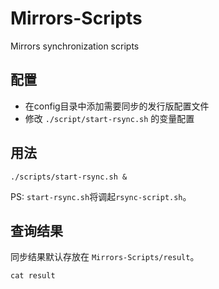 # Mirrors-Scripts

Mirrors synchronization scripts

## 配置

 - 在config目录中添加需要同步的发行版配置文件
 - 修改 `./script/start-rsync.sh` 的变量配置

## 用法

```
./scripts/start-rsync.sh &
```

PS: `start-rsync.sh`将调起`rsync-script.sh`。

## 查询结果

同步结果默认存放在 `Mirrors-Scripts/result`。

```
cat result
```
